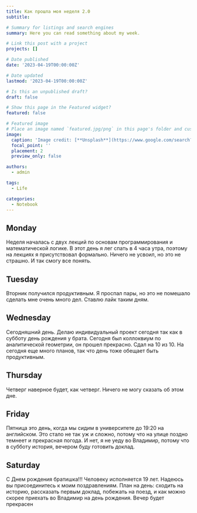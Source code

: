 ```yaml
---
title: Как прошла моя неделя 2.0
subtitle: 

# Summary for listings and search engines
summary: Here you can read something about my week.

# Link this post with a project
projects: []

# Date published
date: '2023-04-19T00:00:00Z'

# Date updated
lastmod: '2023-04-19T00:00:00Z'

# Is this an unpublished draft?
draft: false

# Show this page in the Featured widget?
featured: false

# Featured image
# Place an image named `featured.jpg/png` in this page's folder and customize its options here.
image:
  caption: 'Image credit: [**Unsplash**](https://www.google.com/search?q=%D0%BA%D0%B0%D0%BB%D0%B5%D0%BD%D0%B4%D0%B0%D1%80%D1%8C&source=lnms&tbm=isch&sa=X&ved=2ahUKEwjLzM_em-b9AhXOm4sKHTX4BRoQ_AUoAXoECAEQAw#imgrc=8aTMmsbIYuuYHM)'
  focal_point: ''
  placement: 2
  preview_only: false

authors:
  - admin

tags:
  - Life

categories:
  - Notebook
---
```


## Monday

Неделя началась с двух лекций по основам программирования и математической логике. В этот день я лег спать в 4 часа утра, поэтому на лекциях я присутствовал формально. Ничего не усвоил, но это не страшно. И так смогу все понять.

## Tuesday

Вторник получился продуктивным. Я проспал пары, но это не помешало сделать мне очень много дел. Ставлю лайк таким дням.

## Wednesday

Сегодняшний день. Делаю индивидуальный проект сегодня так как в субботу день рождения у брата. Сегодня был коллоквиум по аналитической геометрии, он прошел прекрасно. Сдал на 10 из 10. На сегодня еще много планов, так что день тоже обещает быть продуктивным.

## Thursday

Четверг наверное будет, как четверг. Ничего не могу сказать об этом дне.

## Friday

Пятница это день, когда мы сидим в университете до 19:20 на английском. Это стало не так уж и сложно, потому что на улице поздно темнеет и прекрасная погода. И нет, я не уеду во Владимир, потому что в субботу история, вечером буду готовить доклад.

## Saturday

С Днем рождения братишка!!! Человеку исполняется 19 лет. Надеюсь вы присоединитесь к моим поздравлениям. План на день: сходить на историю, рассказать первым доклад, побежать на поезд, и как можно скорее приехать во Владимир на день рождения. Вечер будет прекрасен

